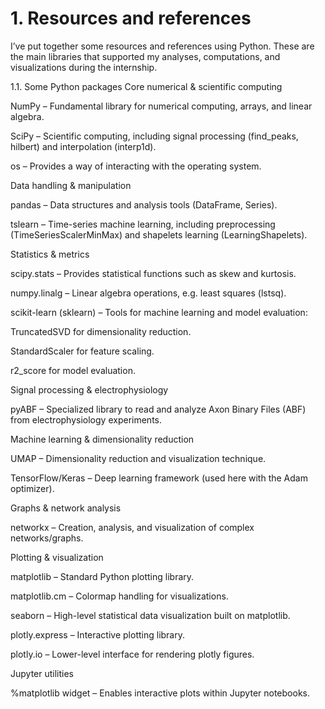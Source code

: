 # 1. Resources and references

I’ve put together some resources and references using Python. These are the main libraries that supported my analyses, computations, and visualizations during the internship.

1.1. Some Python packages
Core numerical & scientific computing

NumPy – Fundamental library for numerical computing, arrays, and linear algebra.

SciPy – Scientific computing, including signal processing (find_peaks, hilbert) and interpolation (interp1d).

os – Provides a way of interacting with the operating system.

Data handling & manipulation

pandas – Data structures and analysis tools (DataFrame, Series).

tslearn – Time-series machine learning, including preprocessing (TimeSeriesScalerMinMax) and shapelets learning (LearningShapelets).

Statistics & metrics

scipy.stats – Provides statistical functions such as skew and kurtosis.

numpy.linalg – Linear algebra operations, e.g. least squares (lstsq).

scikit-learn (sklearn) – Tools for machine learning and model evaluation:

TruncatedSVD for dimensionality reduction.

StandardScaler for feature scaling.

r2_score for model evaluation.

Signal processing & electrophysiology

pyABF – Specialized library to read and analyze Axon Binary Files (ABF) from electrophysiology experiments.

Machine learning & dimensionality reduction

UMAP – Dimensionality reduction and visualization technique.

TensorFlow/Keras – Deep learning framework (used here with the Adam optimizer).

Graphs & network analysis

networkx – Creation, analysis, and visualization of complex networks/graphs.

Plotting & visualization

matplotlib – Standard Python plotting library.

matplotlib.cm – Colormap handling for visualizations.

seaborn – High-level statistical data visualization built on matplotlib.

plotly.express – Interactive plotting library.

plotly.io – Lower-level interface for rendering plotly figures.

Jupyter utilities

%matplotlib widget – Enables interactive plots within Jupyter notebooks.

